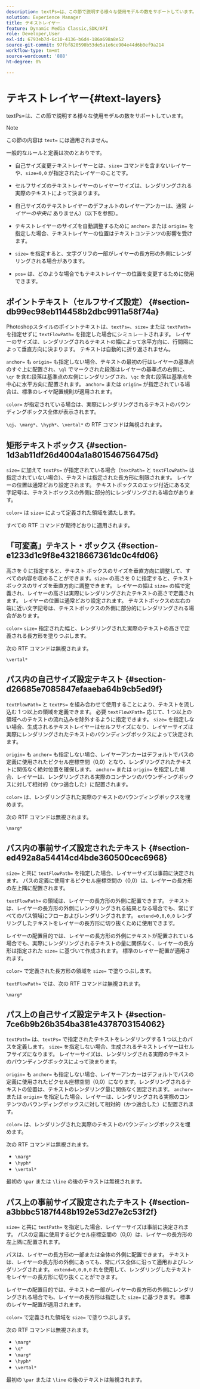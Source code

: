 ```yaml
---
description: textPs=は、この節で説明する様々な使用モデルの数をサポートしています。
solution: Experience Manager
title: テキストレイヤー
feature: Dynamic Media Classic,SDK/API
role: Developer,User
exl-id: 6793eb7d-6c10-4136-b6d4-186a698a8e52
source-git-commit: 97fbf820590b53de5a1e6ce904e44d6b0ef9a214
workflow-type: tm+mt
source-wordcount: '888'
ht-degree: 0%

---
```


# テキストレイヤー{#text-layers}

textPs=は、この節で説明する様々な使用モデルの数をサポートしています。

>[!NOTE]
>
>この節の内容は `text=` には適用されません。

一般的なルールと定義は次のとおりです。

* 自己サイズ変更テキストレイヤーとは、`size=` コマンドを含まないレイヤーや、`size=0,0` が指定されたレイヤーのことです。

* セルフサイズのテキストレイヤーのレイヤーサイズは、レンダリングされる実際のテキストによって決まります。
* 自己サイズのテキストレイヤーのデフォルトのレイヤーアンカーは、通常 *レイヤーの中央に* ありません）（以下を参照）。
* テキストレイヤーのサイズを自動調整するために `anchor=` または `origin=` を指定した場合、テキストレイヤーの位置はテキストコンテンツの影響を受けます。

* `size=` を指定すると、文字グリフの一部がレイヤーの長方形の外側にレンダリングされる場合があります。
* `pos=` は、どのような場合でもテキストレイヤーの位置を変更するために使用できます。

## ポイントテキスト（セルフサイズ設定） {#section-db99ec98eb114458b2dbc9911a58f74a}

Photoshopスタイルのポイントテキストは、`textPs=`、`size=` または `textPath=` を指定せずに `textFlowPath=` を指定した場合にシミュレートされます。 レイヤーのサイズは、レンダリングされるテキストの幅によって水平方向に、行間隔によって垂直方向に決まります。 テキストは自動的に折り返されません。

`anchor=` も `origin=` も指定しない場合、テキストの最初の行はレイヤーの基準点のすぐ上に配置され、`\ql` でマークされた段落はレイヤーの基準点の右側に、`\qr` を含む段落は基準点の左側にレンダリングされ、`\qc` を含む段落は基準点を中心に水平方向に配置されます。 `anchor=` または `origin=` が指定されている場合は、標準のレイヤ配置規則が適用されます。

`color=` が指定されている場合は、実際にレンダリングされるテキストのバウンディングボックス全体が表示されます。

`\qj`、`\marg*`、`\hyph*`、`\vertal*` の RTF コマンドは無視されます。

## 矩形テキストボックス {#section-1d3ab11df26d4004a1a801546756475d}

`size=` に加えて `textPs=` が指定されている場合（`textPath=` と `textFlowPath=` は指定されていない場合）、テキストは指定された長方形に制限されます。 レイヤーの位置は通常どおり設定されます。 テキストボックスのエッジ付近にある文字記号は、テキストボックスの外側に部分的にレンダリングされる場合があります。

`color=` は `size=` によって定義された領域を満たします。

すべての RTF コマンドが期待どおりに適用されます。

## 「可変高」テキスト・ボックス {#section-e1233d1c9f8e43218667361dc0c4fd06}

高さを 0 に指定すると、テキスト ボックスのサイズを垂直方向に調整して、すべての内容を収めることができます。`size=` の高さを 0 に指定すると、テキスト ボックスのサイズを垂直方向に調整できます。 レイヤーの幅は `size=` の幅で定義され、レイヤーの高さは実際にレンダリングされたテキストの高さで定義されます。 レイヤーの位置は通常どおり設定されます。 テキストボックスの左右の端に近い文字記号は、テキストボックスの外側に部分的にレンダリングされる場合があります。

`color=` `size=` 指定された幅と、レンダリングされた実際のテキストの高さで定義される長方形を塗りつぶします。

次の RTF コマンドは無視されます。

`\vertal*`

## パス内の自己サイズ設定テキスト {#section-d26685e7085847efaaeba64b9cb5ed9f}

`textFlowPath=` と `textPs=` を組み合わせて使用することにより、テキストを流し込む 1 つ以上の領域を定義できます。 必要 `textFlowXPath=` 応じて、1 つ以上の領域へのテキストの流れ込みを除外するように指定できます。 `size=` を指定しない場合、生成されるテキストレイヤーはセルフサイズになり、レイヤーサイズは実際にレンダリングされたテキストのバウンディングボックスによって決定されます。

`origin=` も `anchor=` も指定しない場合、レイヤーアンカーはデフォルトでパスの定義に使用されたピクセル座標空間（0,0）となり、レンダリングされたテキストに関係なく絶対位置を確保します。 `anchor=` または `origin=` を指定した場合、レイヤーは、レンダリングされる実際のコンテンツのバウンディングボックスに対して相対的（かつ適合した）に配置されます。

`color=` は、レンダリングされた実際のテキストのバウンディングボックスを埋めます。

次の RTF コマンドは無視されます。

`\marg*`

## パス内の事前サイズ設定されたテキスト {#section-ed492a8a54414cd4bde360500cec6968}

`size=` と共に `textFlowPath=` を指定した場合、レイヤーサイズは事前に決定されます。 パスの定義に使用するピクセル座標空間の（0,0）は、レイヤーの長方形の左上隅に配置されます。

`textFlowPath=` の領域は、レイヤーの長方形の外側に配置できます。 テキストは、レイヤーの長方形の外側にレンダリングされる結果となる場合でも、常にすべてのパス領域にフローおよびレンダリングされます。 `extend=0,0,0,0` レンダリングしたテキストをレイヤーの長方形に切り抜くために使用できます。

レイヤーの配置目的では、レイヤーの長方形の外側にテキストが配置されている場合でも、実際にレンダリングされるテキストの量に関係なく、レイヤーの長方形は指定された `size=` に基づいて作成されます。 標準のレイヤー配置が適用されます。

`color=` で定義された長方形の領域を `size=` で塗りつぶします。

`textFlowPath=` では、次の RTF コマンドは無視されます。

`\marg*`

## パス上の自己サイズ設定テキスト {#section-7ce6b9b26b354ba381e4378703154062}

`textPath=` は、`textPs=` で指定されたテキストをレンダリングする 1 つ以上のパスを定義します。 `size=` を指定しない場合、生成されるテキストレイヤーはセルフサイズになります。 レイヤーサイズは、レンダリングされる実際のテキストのバウンディングボックスによって決まります。

`origin=` も `anchor=` も指定しない場合、レイヤーアンカーはデフォルトでパスの定義に使用されたピクセル座標空間（0,0）になります。レンダリングされるテキストの位置は、テキストのレンダリング量に関係なく固定されます。 `anchor=` または `origin=` を指定した場合、レイヤーは、レンダリングされる実際のコンテンツのバウンディングボックスに対して相対的（かつ適合した）に配置されます。

`color=` は、レンダリングされた実際のテキストのバウンディングボックスを埋めます。

次の RTF コマンドは無視されます。

* `\marg*`
* `\hyph*`
* `\vertal*`

最初の `\par` または `\line` の後のテキストは無視されます。

## パス上の事前サイズ設定されたテキスト {#section-a3bbbc5187f448b192e53d27e2c53f2f}

`size=` と共に `textPath=` を指定した場合、レイヤーサイズは事前に決定されます。 パスの定義に使用するピクセル座標空間の（0,0）は、レイヤーの長方形の左上隅に配置されます。

パスは、レイヤーの長方形の一部または全体の外側に配置できます。 テキストは、レイヤーの長方形の外側にあっても、常にパス全体に沿って適用およびレンダリングされます。 `extend=0,0,0,0` れを使用して、レンダリングしたテキストをレイヤーの長方形に切り抜くことができます。

レイヤーの配置目的では、テキストの一部がレイヤーの長方形の外側にレンダリングされる場合でも、レイヤーの長方形は指定した `size=` に基づきます。 標準のレイヤー配置が適用されます。

`color=` で定義された領域を `size=` で塗りつぶします。

次の RTF コマンドは無視されます。

* `\marg*`
* `\q*`
* `\marg*`
* `\hyph*`
* `\vertal*`

最初の `\par` または `\line` の後のテキストは無視されます。
